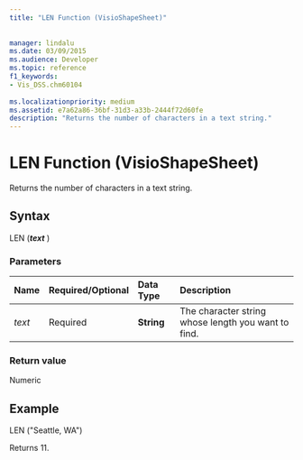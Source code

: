 ```yaml
---
title: "LEN Function (VisioShapeSheet)"
 
 
manager: lindalu
ms.date: 03/09/2015
ms.audience: Developer
ms.topic: reference
f1_keywords:
- Vis_DSS.chm60104
 
ms.localizationpriority: medium
ms.assetid: e7a62a86-36bf-31d3-a33b-2444f72d60fe
description: "Returns the number of characters in a text string."
---
```


# LEN Function (VisioShapeSheet)

Returns the number of characters in a text string.
  
## Syntax

LEN (***text*** )
  
### Parameters

|**Name**|**Required/Optional**|**Data Type**|**Description**|
|:-----|:-----|:-----|:-----|
| *text* <br/> |Required  <br/> |**String** <br/> |The character string whose length you want to find. |

### Return value

Numeric
  
## Example

LEN ("Seattle, WA")
  
Returns 11.
  